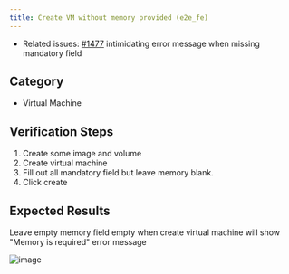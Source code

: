 ```yaml
---
title: Create VM without memory provided (e2e_fe)
---
```


* Related issues: [#1477](https://github.com/harvester/harvester/issues/1477) intimidating error message when missing mandatory field

## Category

* Virtual Machine

## Verification Steps

1. Create some image and volume
1. Create virtual machine
1. Fill out all mandatory field but leave memory blank.
1. Click create

## Expected Results

Leave empty memory field empty when create virtual machine will show "Memory is required" error message

![image](https://user-images.githubusercontent.com/29251855/140006054-92b12a07-af8b-4087-9fc8-4cf76c6500ea.png)

